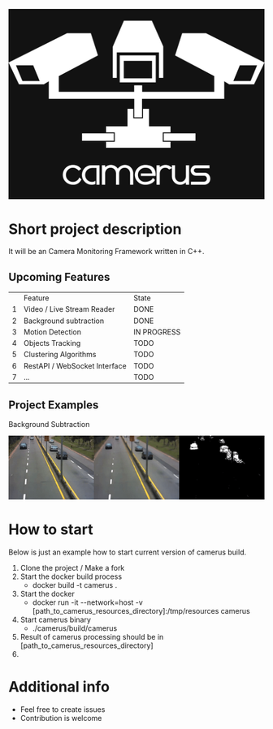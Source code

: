<img src="https://github.com/pz0/Camerus/blob/master/logo.png"></img>


<h1>Short project description</h1>
It will be an Camera Monitoring Framework written in C++.

<h2>Upcoming Features</h2>
<table>
    <th>
        <td>Feature</td><td>State</td>
    </th>
    <tr>
        <td>1</td><td>Video / Live Stream Reader</td><td>DONE</td>
    </tr>
    <tr>
        <td>2</td><td>Background subtraction</td><td>DONE</td>
    </tr>
    <tr>
        <td>3</td><td>Motion Detection</td><td>IN PROGRESS</td>
    </tr>
    <tr>
        <td>4</td><td>Objects Tracking</td><td>TODO</td>
    </tr>
    <tr>
        <td>5</td><td>Clustering Algorithms</td><td>TODO</td>
    </tr>
    <tr>
        <td>6</td><td>RestAPI / WebSocket Interface</td><td>TODO</td>
    </tr>
    <tr>
        <td>7</td><td>...</td><td>TODO</td>
    </tr>
</table>

<h2>Project Examples</h2>
<p>Background Subtraction</p>
<img src="https://github.com/pz0/Camerus/blob/master/resources/res1.gif"></img>

<h1>How to start</h1>
<p>Below is just an example how to start current version of camerus build.</p>
<ol>
    <li>Clone the project / Make a fork</li>
    <li>Start the docker build process
        <ul>
            <li>docker build -t camerus .</li>
        </ul>
    </li>
    <li>Start the docker
        <ul>
            <li>docker run -it --network=host -v [path_to_camerus_resources_directory]:/tmp/resources camerus
        </ul>
    </li>
    <li>Start camerus binary
        <ul>
            <li>./camerus/build/camerus</li>
        </ul>
    </li>
    <li>Result of camerus processing should be in [path_to_camerus_resources_directory]</li>
    <li>
</ol>

<h1>Additional info</h1>
<ul>
    <li>Feel free to create issues</li>
    <li>Contribution is welcome</li>
</ul>

